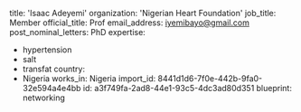 title: 'Isaac Adeyemi'
organization: 'Nigerian Heart Foundation'
job_title: Member
official_title: Prof
email_address: iyemibayo@gmail.com
post_nominal_letters: PhD
expertise:
  - hypertension
  - salt
  - transfat
country:
  - Nigeria
works_in: Nigeria
import_id: 8441d1d6-7f0e-442b-9fa0-32e594a4e4bb
id: a3f749fa-2ad8-44e1-93c5-4dc3ad80d351
blueprint: networking
